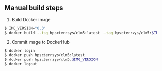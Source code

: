 ## Manual build steps

1. Build Docker image

```sh
$ IMG_VERSION="0.3"
$ docker build --tag hpscterrsys/clm5:latest --tag hpscterrsys/clm5:$IMG_VERSION .
```

2. Commit image to DockerHub

```sh
$ docker login
$ docker push hpscterrsys/clm5:latest
$ docker push hpscterrsys/clm5:$IMG_VERSION
$ docker logout
```
